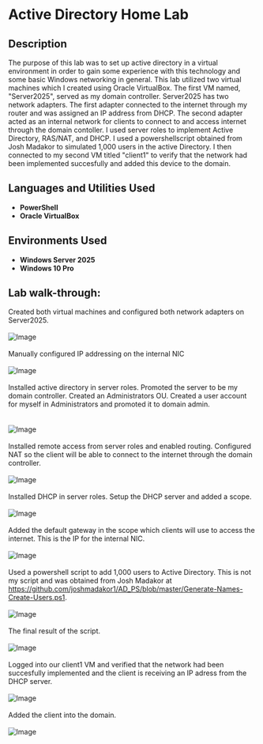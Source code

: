 <h1>Active Directory Home Lab</h1>


<h2>Description</h2>
The purpose of this lab was to set up active directory in a virtual environment in order to gain some experience with this technology and some basic Windows networking in general. This lab utilized two virtual machines which I created using Oracle VirtualBox. The first VM named, "Server2025", served as my domain controller. Server2025 has two network adapters. The first adapter connected to the internet through my router and was assigned an IP address from DHCP. The second adapter acted as an internal network for clients to connect to and access internet through the domain contoller. I used server roles to implement Active Directory, RAS/NAT, and DHCP. I used a powershellscript obtained from Josh Madakor to simulated 1,000 users in the active Directory. I then connected to my second VM titled "client1" to verify that the network had been implemented succesfully and added this device to the domain.   
<br />


<h2>Languages and Utilities Used</h2>

- <b>PowerShell</b> 
- <b>Oracle VirtualBox</b>


<h2>Environments Used </h2>

- <b>Windows Server 2025</b>
- <b>Windows 10 Pro</b>

<h2>Lab walk-through:</h2>


Created both virtual machines and configured both network adapters on Server2025.  <br/>
<br />
![Image](https://github.com/user-attachments/assets/952550fb-a7ca-4bd6-b69b-2a304b27a4f8)
<br />
<br />
Manually configured IP addressing on the internal NIC <br/>
<br />
![Image](https://github.com/user-attachments/assets/25d69f33-9bc2-4bb1-a97b-b1868a55e741)
<br />
<br />
Installed active directory in server roles. Promoted the server to be my domain controller. Created an Administrators OU. Created a user account for myself in Administrators and promoted it to domain admin. <br/>  
<br />
![Image](https://github.com/user-attachments/assets/587e8dc3-dc6d-4184-a326-c619dffd0278)
<br />
<br />
Installed remote access from server roles and enabled routing. Configured NAT so the client will be able to connect to the internet through the domain controller. <br/>
<br />
![Image](https://github.com/user-attachments/assets/6c3e91e9-f6f1-42e3-83c3-5120389e6e9e)
<br />
<br />
Installed DHCP in server roles. Setup the DHCP server and added a scope.  
<br />
![Image](https://github.com/user-attachments/assets/bea349f9-63d7-42d4-9ae5-85bd82c8e43b)
<br />
<br />
Added the default gateway in the scope which clients will use to access the internet. This is the IP for the internal NIC. <br/>
<br />
![Image](https://github.com/user-attachments/assets/93268f56-208a-42a1-8741-c29cec70b290)
<br />
<br />
Used a powershell script to add 1,000 users to Active Directory. This is not my script and was obtained from Josh Madakor at https://github.com/joshmadakor1/AD_PS/blob/master/Generate-Names-Create-Users.ps1. <br/>
<br />
![Image](https://github.com/user-attachments/assets/107322c4-15ef-4c03-ab85-8d975f8902d1)
<br />
<br />
The final result of the script. <br/>
<br />
![Image](https://github.com/user-attachments/assets/1089ceac-2d87-45ca-8a18-0e184712a6ad)
<br />
<br />
Logged into our client1 VM and verified that the network had been succesfully implemented and the client is receiving an IP adress from the DHCP server. <br/>
<br />
![Image](https://github.com/user-attachments/assets/23443f0f-91ba-474f-85f3-1afe61f587c2)
<br />
<br />
Added the client into the domain. <br/>
<br />
![Image](https://github.com/user-attachments/assets/648794e3-4f5b-4f47-a84d-442e48db51ce)

